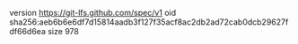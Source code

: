 version https://git-lfs.github.com/spec/v1
oid sha256:aeb6b6e6df7d15814aadb3f127f35acf8ac2db2ad72cab0dcb29627fdf66d6ea
size 978
